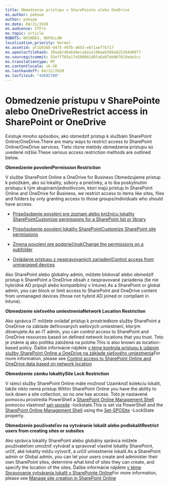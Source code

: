 ```yaml
---
title: Obmedzenie prístupu v SharePointe alebo OneDrive
ms.author: pebaum
author: pebaum
ms.date: 04/21/2020
ms.audience: ITPro
ms.topic: article
ROBOTS: NOINDEX, NOFOLLOW
localization_priority: Normal
ms.assetid: af1b936b-0475-497b-a6d3-e671aef7b717
ms.openlocfilehash: 39aa8cd6e649eca4a1e196eeb589a825364d0977
ms.sourcegitcommit: 55eff703a17e500681d8fa6a87eb067019ade3cc
ms.translationtype: MT
ms.contentlocale: sk-SK
ms.lasthandoff: 04/22/2020
ms.locfileid: "43692780"
---
```

# <a name="restrict-access-in-sharepoint-or-onedrive"></a><span data-ttu-id="87e96-102">Obmedzenie prístupu v SharePointe alebo OneDrive</span><span class="sxs-lookup"><span data-stu-id="87e96-102">Restrict access in SharePoint or OneDrive</span></span>

<span data-ttu-id="87e96-103">Existuje mnoho spôsobov, ako obmedziť prístup k službám SharePoint Online/OneDrive.</span><span class="sxs-lookup"><span data-stu-id="87e96-103">There are many ways to restrict access to SharePoint Online/OneDrive services.</span></span> <span data-ttu-id="87e96-104">Tieto rôzne metódy obmedzenia prístupu sú uvedené nižšie.</span><span class="sxs-lookup"><span data-stu-id="87e96-104">These various access restriction methods are outlined below.</span></span> 

<span data-ttu-id="87e96-105">**Obmedzenie povolení**</span><span class="sxs-lookup"><span data-stu-id="87e96-105">**Permission Restriction**</span></span>

<span data-ttu-id="87e96-106">V službe SharePoint Online a OneDrive for Business Obmedzujeme prístup k položkám, ako sú lokality, súbory a priečinky, a to iba poskytnutím prístupu k tým skupinám/jednotlivcom, ktorí majú prístup.</span><span class="sxs-lookup"><span data-stu-id="87e96-106">In SharePoint Online and OneDrive for Business, we restrict access to items like sites, files and folders by only granting access to those groups/individuals who should have access.</span></span>

- [<span data-ttu-id="87e96-107">Prispôsobenie povolení pre zoznam alebo knižnicu lokality SharePoint</span><span class="sxs-lookup"><span data-stu-id="87e96-107">Customize permissions for a SharePoint list or library</span></span>](https://support.office.com/article/Customize-permissions-for-a-SharePoint-list-or-library-02d770f3-59eb-4910-a608-5f84cc297782)

- [<span data-ttu-id="87e96-108">Prispôsobenie povolení lokality SharePoint</span><span class="sxs-lookup"><span data-stu-id="87e96-108">Customize SharePoint site permissions</span></span>](https://docs.microsoft.com/sharepoint/customize-sharepoint-site-permissions)

- [<span data-ttu-id="87e96-109">Zmena povolení pre podpriečinok</span><span class="sxs-lookup"><span data-stu-id="87e96-109">Change the permissions on a subfolder</span></span>](https://support.office.com/article/Change-the-permissions-on-a-subfolder-5427BD7C-F20A-4F75-8CF2-5359DD45A1A6)

- [<span data-ttu-id="87e96-110">Ovládanie prístupu z nespravovaných zariadení</span><span class="sxs-lookup"><span data-stu-id="87e96-110">Control access from unmanaged devices</span></span>](https://docs.microsoft.com/sharepoint/control-access-from-unmanaged-devices)

<span data-ttu-id="87e96-111">Ako SharePoint alebo globálny admin, môžete blokovať alebo obmedziť prístup k SharePoint a OneDrive obsah z nespravované zariadenia (tie nie hybridné AD pripojil alebo kompatibilný v Intune).</span><span class="sxs-lookup"><span data-stu-id="87e96-111">As a SharePoint or global admin, you can block or limit access to SharePoint and OneDrive content from unmanaged devices (those not hybrid AD joined or compliant in Intune).</span></span>

<span data-ttu-id="87e96-112">**Obmedzenie sieťového umiestnenia**</span><span class="sxs-lookup"><span data-stu-id="87e96-112">**Network Location Restriction**</span></span>

<span data-ttu-id="87e96-113">Ako správca IT môžete ovládať prístup k prostriedkom služby SharePoint a OneDrive na základe definovaných sieťových umiestnení, ktorým dôverujete.</span><span class="sxs-lookup"><span data-stu-id="87e96-113">As an IT admin, you can control access to SharePoint and OneDrive resources based on defined network locations that you trust.</span></span> <span data-ttu-id="87e96-114">Toto je známe aj ako politika založená na polohe.</span><span class="sxs-lookup"><span data-stu-id="87e96-114">This is also known as location-based policy.</span></span> <span data-ttu-id="87e96-115">Ďalšie informácie nájdete [v téme kontrola prístupu k údajom služby SharePoint Online a OneDrive na základe sieťového umiestnenia](https://docs.microsoft.com/sharepoint/control-access-based-on-network-location)</span><span class="sxs-lookup"><span data-stu-id="87e96-115">For more information, please see [Control access to SharePoint Online and OneDrive data based on network location](https://docs.microsoft.com/sharepoint/control-access-based-on-network-location)</span></span>

<span data-ttu-id="87e96-116">**Obmedzenie zámku lokality**</span><span class="sxs-lookup"><span data-stu-id="87e96-116">**Site Lock Restriction**</span></span> 

<span data-ttu-id="87e96-117">V rámci služby SharePoint Online máte možnosť Uzamknúť kolekciu lokalít, takže nikto nemá prístup.</span><span class="sxs-lookup"><span data-stu-id="87e96-117">Within SharePoint Online you have the ability to lock down a site collection, so no one has access.</span></span> <span data-ttu-id="87e96-118">Toto je nastavené pomocou prostredia PowerShell a [SharePoint Online Management Shell](https://docs.microsoft.com/powershell/sharepoint/sharepoint-online/connect-sharepoint-online?view=sharepoint-ps) pomocou vlastnosť [set-sposite](https://docs.microsoft.com/powershell/module/sharepoint-online/set-sposite?view=sharepoint-ps) -lockstate.</span><span class="sxs-lookup"><span data-stu-id="87e96-118">This is set via PowerShell and the [SharePoint Online Management Shell](https://docs.microsoft.com/powershell/sharepoint/sharepoint-online/connect-sharepoint-online?view=sharepoint-ps) using the [Set-SPOSite](https://docs.microsoft.com/powershell/module/sharepoint-online/set-sposite?view=sharepoint-ps) -LockState property.</span></span>

<span data-ttu-id="87e96-119">**Obmedzenie používateľov na vytváranie lokalít alebo podlokalít**</span><span class="sxs-lookup"><span data-stu-id="87e96-119">**Restrict users from creating sites or subsites**</span></span>

<span data-ttu-id="87e96-120">Ako správca lokality SharePoint alebo globálny správca môžete používateľom umožniť vytvárať a spravovať vlastné lokality SharePoint, určiť, aké lokality môžu vytvoriť, a určiť umiestnenie lokalít.</span><span class="sxs-lookup"><span data-stu-id="87e96-120">As a SharePoint admin or Global admin, you can let your users create and administer their own SharePoint sites, determine what kind of sites they can create, and specify the location of the sites.</span></span> <span data-ttu-id="87e96-121">Ďalšie informácie nájdete [v téme Spravovanie vytvárania lokalít v SharePointe Online](https://docs.microsoft.com/sharepoint/manage-site-creation)</span><span class="sxs-lookup"><span data-stu-id="87e96-121">For more information, please see [Manage site creation in SharePoint Online](https://docs.microsoft.com/sharepoint/manage-site-creation)</span></span>


